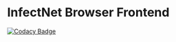# InfectNet Browser Frontend
[![Codacy Badge](https://api.codacy.com/project/badge/Grade/4689e81a1c4d43438d3f893962866ea6)](https://www.codacy.com/app/infectnet/infectnet-browser-frontend?utm_source=github.com&amp;utm_medium=referral&amp;utm_content=infectnet/infectnet-browser-frontend&amp;utm_campaign=Badge_Grade)